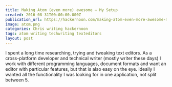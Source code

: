 ```yaml
---
title: Making Atom (even more) awesome — My Setup
created: 2016-08-31T00:00:00.000Z
publication_url: https://hackernoon.com/making-atom-even-more-awesome-my-setup-e7a89969a876#.7okd9lrnn
image: atom.png
categories: Chris writing hackernoon
tags: atom writing techwriting texteditors
layout: post
---
```


I spent a long time researching, trying and tweaking text editors. As a cross-platform developer and technical writer (mostly writer these days) I work with different programming languages, document formats and want an editor with particular features, but that is also easy on the eye. Ideally I wanted all the functionality I was looking for in one application, not split between 5.
